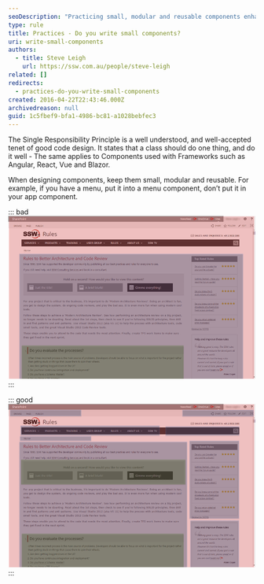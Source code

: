 ```yaml
---
seoDescription: "Practicing small, modular and reusable components enhances code maintainability, testability and reusability."
type: rule
title: Practices - Do you write small components?
uri: write-small-components
authors:
  - title: Steve Leigh
    url: https://ssw.com.au/people/steve-leigh
related: []
redirects:
  - practices-do-you-write-small-components
created: 2016-04-22T22:43:46.000Z
archivedreason: null
guid: 1c5fbef9-bfa1-4986-bc81-a1028bebfec3
---
```

The Single Responsibility Principle is a well understood, and well-accepted tenet of good code design.  It states that a class should do one thing, and do it well - The same applies to Components used with Frameworks such as Angular, React, Vue and Blazor. 

When designing components, keep them small, modular and reusable. For example, if you have a menu, put it into a menu component, don’t put it in your app component.

<!--endintro-->

::: bad
![Figure: Bad example - Having just 3 components for the page makes it difficult to reuse, maintain and test](comp-1.png)
:::

::: good
![Figure: Good example - Splitting up the page into 11 components means they are small and targeted - and thus easy to maintain and test. Components can be reused on other pages](comp-2.png)
:::
